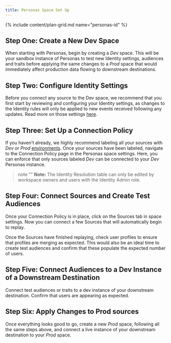 ```yaml
---
title: Personas Space Set Up
---
```


{% include content/plan-grid.md name="personas-id" %}


## Step One: Create a New Dev Space

When starting with Personas, begin by creating a *Dev* space. This will be your sandbox instance of Personas to test new Identity settings, audiences and traits before applying the same changes to a *Prod* space that would immediately affect production data flowing to downstream destinations.

## Step Two: Configure Identity Settings

Before you connect any source to the Dev space, we recommend that you first start by reviewing and configuring your Identity settings, as changes to the Identity rules will only be applied to new events received following any updates. Read more on those settings [here](/docs/personas/identity-resolution/identity-resolution-settings/).

## Step Three: Set Up a Connection Policy

If you haven't already, we highly recommend labeling all your sources with *Dev* or *Prod* [environments](/docs/segment-app/iam/labels/). Once your sources have been labeled, navigate to the Connection Policy page in the Personas space settings. Here, you can enforce that only sources labeled *Dev* can be connected to your *Dev* Personas instance.

[](images/connection-policy.png)

> note ""
> **Note:** The Identity Resolution table can only be edited by workspace owners and users with the Identity Admin role.

## Step Four: Connect Sources and Create Test Audiences

Once your Connection Policy is in place, click on the Sources tab in space settings. Now you can connect a few Sources that will automatically begin to replay.

Once the Sources have finished replaying, check user profiles to ensure that profiles are merging as expected. This would also be an ideal time to create test audiences and confirm that these populate the expected number of users.

## Step Five: Connect Audiences to a Dev Instance of a Downstream Destination

Connect test audiences or traits to a dev instance of your downstream destination. Confirm that users are appearing as expected.

## Step Six: Apply Changes to Prod sources

Once everything looks good to go, create a new *Prod* space, following all the same steps above, and connect a live instance of your downstream destination to your *Prod* space.
